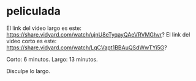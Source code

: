 # peliculada
El link del video largo es este: https://share.vidyard.com/watch/ujnU8eTyqayQAeVRVMGhvr?
El link del video corto es este: https://share.vidyard.com/watch/LqCVapt1BBAuQSdWwTYi5G?

Corto: 6 minutos.
Largo: 13 minutos.

Disculpe lo largo.